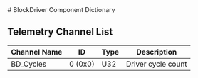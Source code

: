 <title>BlockDriver Component Dictionary</title>
# BlockDriver Component Dictionary


## Telemetry Channel List

|Channel Name|ID|Type|Description|
|---|---|---|---|
|BD_Cycles|0 (0x0)|U32|Driver cycle count|

